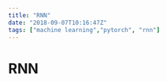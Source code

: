 ```yaml
---
title: "RNN"
date: "2018-09-07T10:16:47Z"
tags: ["machine learning","pytorch", "rnn"]
---
```


# RNN

 

 